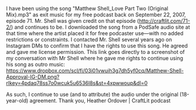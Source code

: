I have been using the song "Matthew Shell_Love Part Two (Original Mix).mp3" as exit music for my free podcast back on September 22, 2007, episode 71. Mr. Shell was given credit on that episode (http://craftlit.com/71-2/) and continues to be. I downloaded the song from a PodSafe audio site at that time where the artist placed it for free podcaster use—with no added restrictions or constraints. 
I contacted Mr. Shell several years ago on Instagram DMs to confirm that I have the rights to use this song. He agreed and gave me license permission. 
This link goes directly to a screenshot of my conversation with Mr Shell where he gave me rights to continue using his song as outro music: https://www.dropbox.com/scl/fi/03i01vwuih3g7dh5yf0cq/Matthew-Shell-Approval-IG-DM.png?rlkey=4pdaq78ss7o0wcuk5u6536l8s&st=4xpwwoup&dl=0

As such, I continue to use (and to attribute) the audio under the original (18-year-old) agreement.
Thank you,
Heather Ordover | CraftLit podcast